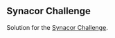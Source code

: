 Synacor Challenge
-----------------

Solution for the [Synacor Challenge](https://challenge.synacor.com/).